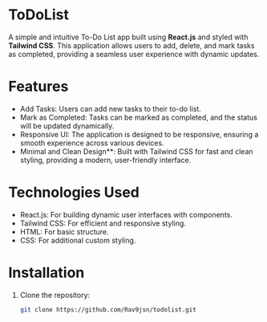 # ToDoList

A simple and intuitive To-Do List app built using **React.js** and styled with **Tailwind CSS**. This application allows users to add, delete, and mark tasks as completed, providing a seamless user experience with dynamic updates.

# Features

- Add Tasks: Users can add new tasks to their to-do list.
- Mark as Completed: Tasks can be marked as completed, and the status will be updated dynamically.
- Responsive UI: The application is designed to be responsive, ensuring a smooth experience across various devices.
- Minimal and Clean Design**: Built with Tailwind CSS for fast and clean styling, providing a modern, user-friendly interface.

# Technologies Used

- React.js: For building dynamic user interfaces with components.
- Tailwind CSS: For efficient and responsive styling.
- HTML: For basic structure.
- CSS: For additional custom styling.

# Installation

1. Clone the repository:

   ```bash
   git clone https://github.com/Rav9jsn/todolist.git
